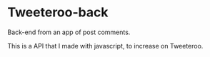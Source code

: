# Tweeteroo-back
Back-end from an app of post comments.

This is a API that I made with javascript, to increase on Tweeteroo.

